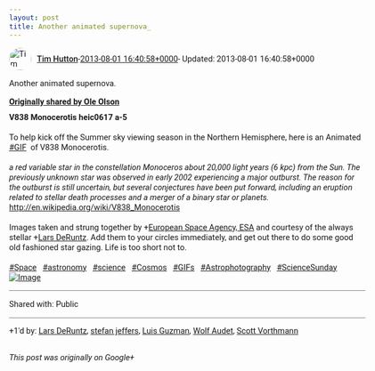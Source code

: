 ```yaml
---
layout: post
title: Another animated supernova_
---
```


<html><head><meta charset="utf-8"><title>Another animated supernova.</title><style>body {font: 11pt Roboto, Arial, sans-serif; max-width: 640px; margin: 24px;}.author-photo {border-radius: 50%; margin-right: 10px; width: 40px;}.author {font-weight: 500;}.main-content {margin: 15px 0 15px;}.post-title {font-weight: bold;}.location {display: block; margin-top: 15px;}.location img {float: left; margin-right: 5px; width: 20px;}.media-link {display: inline-block; max-width: 100%; vertical-align: top;}.media-link p {margin-top: 5px; max-height: 4em; overflow: scroll;}.media {max-height: 100vh; max-width: 100%;}.video-placeholder {background: black; display: flex; height: 300px; max-width: 100%; width: 640px;}.play-icon {border-bottom: 30px solid transparent; border-left: 50px solid white; border-top: 30px solid transparent; color: white; margin: auto;}.album {max-height: 800px; overflow: scroll; width: calc(100vw - 48px);}.album .media-link {margin-right: 5px; max-width: 250px;}.album .media {max-height: 250px;}.link-embed {border-top: 1px solid lightgrey; display: block; margin-top: 20px;}.link-embed img {max-width: 100%;}.inline-link-embed {display: block;}.inline-link-embed img {vertical-align: middle;}.link-title {display: inline-block; font-size: medium; font-weight: 300; padding-left: 1em;}.reshare-attribution {display: block; font-weight: bold; margin-bottom: 10px;}.poll-image {margin-bottom: 5px; max-height: 300px; max-width: 500px;}.poll-choice {align-items: center; display: flex; margin-bottom: 5px; max-width: 500px;}.poll-choice-percentage {background-color: lightblue; height: 100%; left: 0; position: absolute; z-index: -1;}.poll-choice-selected {margin-right: 5px;}.poll-choice-results {border: 1px solid lightgray; border-radius: 5px; display: flex; line-height: 40px; overflow: hidden; padding: 0 8px; position: relative;}.poll-choice-results, .poll-choice-description {flex-grow: 1; margin-right: 10px;}.poll-choice-image {width: 100%;}.poll-choice-image, .poll-choice-image img {max-height: 40px; max-width: 100px;}.poll-choice-votes {max-height: 100px; overflow: auto;}.plus-entity-embed {color: black; display: block; text-decoration: none;}.plus-entity-embed-cover-photo {max-height: 300px; max-width: 100%;}.plus-entity-embed-info {padding: 0 1em 1em;}.plus-entity-embed-info h2 {font-weight: 500; margin: 10px 0;}.plus-entity-embed-info p {font-size: small; margin: 0;}.collection-owner-avatar {border-radius: 50%; border: 2px solid white; height: 40px; margin-top: -22px;}.visibility {padding: 1em 0; border-top: 1px solid grey;}.post-activity {padding: 1em 0; border-top: 1px solid grey;}.comments {border-top: 1px solid gray; padding-top: 1em;}.comment + .comment {margin-top: 1em;}.comment .media-link, .comment .inline-link-embed {margin-top: 5px;}</style></head><body><div style="margin-bottom:1em;"><div style="display:flex; align-items:center"><img class="author-photo" src="https://lh4.googleusercontent.com/-epo4ZZKNqEw/AAAAAAAAAAI/AAAAAAAAVSU/qu3LpcHEnoQ/s64-c/photo.jpg" alt="Tim Hutton"><a href="https://plus.google.com/+TimHutton" target="_blank" class="author">Tim Hutton</a> - <a target="_blank" href="https://plus.google.com/+TimHutton/posts/LMeCg7ctQ9F">2013-08-01 16:40:58+0000</a><span> - Updated: 2013-08-01 16:40:58+0000</span></div><div class="main-content">Another animated supernova.</div><div><a target="_blank" href="https://plus.google.com/+OleOlson/posts/DSrM6xhexJe" class="reshare-attribution">Originally shared by Ole Olson</a><b>V838 Monocerotis heic0617 a-5</b><br><br>To help kick off the Summer sky viewing season in the Northern Hemisphere, here is an Animated  <a rel="nofollow" class="ot-hashtag bidi_isolate" href="https://plus.google.com/s/%23GIF/posts" >#GIF</a>  of V838 Monocerotis. <br><br><i>a red variable star in the constellation Monoceros about 20,000 light years (6 kpc) from the Sun. The previously unknown star was observed in early 2002 experiencing a major outburst. The reason for the outburst is still uncertain, but several conjectures have been put forward, including an eruption related to stellar death processes and a merger of a binary star or planets.</i> <a rel="nofollow" target="_blank" href="http://en.wikipedia.org/wiki/V838_Monocerotis" class="ot-anchor bidi_isolate" jslog="10929; track:click" dir="ltr">http://en.wikipedia.org/wiki/V838_Monocerotis</a><br><br>Images taken and strung together by <span class="proflinkWrapper"><span class="proflinkPrefix">+</span><a class="proflink bidi_isolate" href="https://plus.google.com/100720077817157516563" oid="100720077817157516563" >European Space Agency, ESA</a></span> and courtesy of the always stellar <span class="proflinkWrapper"><span class="proflinkPrefix">+</span><a class="proflink bidi_isolate" href="https://plus.google.com/115357690939023547325" oid="115357690939023547325" >Lars DeRuntz</a></span>. Add them to your circles immediately, and get out there to do some good old fashioned star gazing. Life is too short not to. <br><br> <a rel="nofollow" class="ot-hashtag bidi_isolate" href="https://plus.google.com/s/%23Space/posts" >#Space</a>   <a rel="nofollow" class="ot-hashtag bidi_isolate" href="https://plus.google.com/s/%23astronomy/posts" >#astronomy</a>   <a rel="nofollow" class="ot-hashtag bidi_isolate" href="https://plus.google.com/s/%23science/posts" >#science</a>   <a rel="nofollow" class="ot-hashtag bidi_isolate" href="https://plus.google.com/s/%23Cosmos/posts" >#Cosmos</a>   <a rel="nofollow" class="ot-hashtag bidi_isolate" href="https://plus.google.com/s/%23GIFs/posts" >#GIFs</a>   <a rel="nofollow" class="ot-hashtag bidi_isolate" href="https://plus.google.com/s/%23Astrophotography/posts" >#Astrophotography</a>   <a rel="nofollow" class="ot-hashtag bidi_isolate" href="https://plus.google.com/s/%23ScienceSunday/posts" >#ScienceSunday</a>  <a href="https://lh3.googleusercontent.com/-K76dLg-YcWQ/UaudpNDmqKI/AAAAAAAAap8/k7o0Ekd63KY/s0-d/v838_monocerotis%2Bheic0617a-5%2Bvia%2BLars%2BDeRuntz.gif" target="_blank" class="media-link"><img src="https://lh3.googleusercontent.com/-K76dLg-YcWQ/UaudpNDmqKI/AAAAAAAAap8/k7o0Ekd63KY/s0-d/v838_monocerotis%2Bheic0617a-5%2Bvia%2BLars%2BDeRuntz.gif" alt="Image" class="media"></a></div></div><div class="visibility">Shared with: Public</div><div class="post-activity"><div class="plus-oners">+1'd by: <a href="https://plus.google.com/+LarsDeRuntz">Lars DeRuntz</a>, <a href="https://plus.google.com/115958517486719853660">stefan jeffers</a>, <a href="https://plus.google.com/+LuisGuzmanJr">Luis Guzman</a>, <a href="https://plus.google.com/+WolfAudet">Wolf Audet</a>, <a href="https://plus.google.com/+ScottVorthmann">Scott Vorthmann</a></div></div></body></html>

<i>This post was originally on Google+</i>